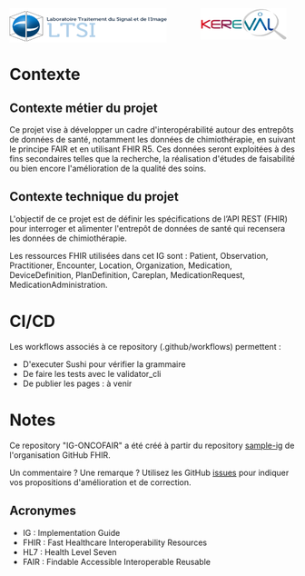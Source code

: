 <div style="display: flex;">
    <img src="input/images/logo_ltsi.png" alt="Image 1" style="width: 55%; margin-right: 30px; height: 60px;">
    <img src="input/images/Logo_Kereval.png" alt="Image 2" style="width: 30%; margin-left: 30px; height: 55px;">
</div>



# Contexte

## Contexte métier du projet

Ce projet vise à développer un cadre d'interopérabilité autour des entrepôts de données de santé, notamment les données de chimiothérapie, en suivant le principe FAIR et en utilisant FHIR R5. Ces données seront exploitées à des fins secondaires telles que la recherche, la réalisation d'études de faisabilité ou bien encore l'amélioration de la qualité des soins.

## Contexte technique du projet

L'objectif de ce projet est de définir les spécifications de l’API REST (FHIR) pour interroger et alimenter l'entrepôt de données de santé qui recensera les données de chimiothérapie. 

Les ressources FHIR utilisées dans cet IG sont : Patient, Observation, Practitioner, Encounter, Location, Organization, Medication, DeviceDefinition, PlanDefinition, Careplan, MedicationRequest, MedicationAdministration.

# CI/CD

Les workflows associés à ce repository (.github/workflows) permettent :

* D'executer Sushi pour vérifier la grammaire
* De faire les tests avec le validator_cli
* De publier les pages : à venir

# Notes

Ce repository "IG-ONCOFAIR" a été créé à partir du repository [sample-ig](https://github.com/FHIR/sample-ig) de l'organisation GitHub FHIR.

Un commentaire ? Une remarque ? Utilisez les GitHub [issues](https://docs.github.com/fr/issues) pour indiquer vos propositions d'amélioration et de correction.

## Acronymes

* IG : Implementation Guide
* FHIR : Fast Healthcare Interoperability Resources
* HL7 : Health Level Seven
* FAIR : Findable Accessible Interoperable Reusable